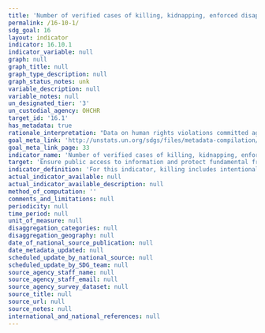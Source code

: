 ```yaml
---
title: 'Number of verified cases of killing, kidnapping, enforced disappearance, arbitrary detention and torture of journalists, associated media personnel, trade unionists and human rights advocates in the previous 12 months'
permalink: /16-10-1/
sdg_goal: 16
layout: indicator
indicator: 16.10.1
indicator_variable: null
graph: null
graph_title: null
graph_type_description: null
graph_status_notes: unk
variable_description: null
variable_notes: null
un_designated_tier: '3'
un_custodial_agency: OHCHR
target_id: '16.1'
has_metadata: true
rationale_interpretation: "Data on human rights violations committed against journalist, trade unionists and human rights defenders is required to know if fundamental freedoms, including the right to freedom of opinion and expression, which includes the right to receive information, and the right to freedom of peaceful assembly and of association are protected in accordance with international law. The State is obliged to respect the human rights of all persons under its jurisdiction, in that it must refrain from infringement on rights, as well as an obligation to protect individuals against acts of third parties. The indicator therefore measures all such cases, but where the killing, disappearance, detention, assault or torture is perpetrated by an agent of the State or any other person acting under government authority or with its complicity, tolerance or acquiescence, or where the State fails to adequately investigate, punish or redress an offence committed by a third party, this will constitute a violation of human rights. \nKilling, disappearance, arbitrary detention, assault and torture of journalists, trade unionists or human rights defenders may have a chilling effect on freedom of expression and other fundamental freedoms. In order to have a full picture of the extent of protection of fundamental freedoms, it is advisable to also have a basket of indicators at national level including on access to information, other aspects of the rights to freedom of opinion and expression and freedom of assembly and association, notably the right to communicate with international human rights mechanisms, and other types of human rights violations often committed against journalists, trade unionists and human rights defenders, which may include intimidation, harassment, prosecution, defamation, and restricting mobility."
goal_meta_link: 'http://unstats.un.org/sdgs/files/metadata-compilation/Metadata-Goal-16.pdf'
goal_meta_link_page: 33
indicator_name: 'Number of verified cases of killing, kidnapping, enforced disappearance, arbitrary detention and torture of journalists, associated media personnel, trade unionists and human rights advocates in the previous 12 months'
target: 'Ensure public access to information and protect fundamental freedoms, in accordance with national legislation and international agreements.'
indicator_definition: 'For this indicator, killing includes intentional homicide and other arbitrary deprivation of life, as formulated in Article 6(1) ICCPR. Enforced disappearance is defined as the arrest, detention, abduction or any other form of deprivation of liberty, followed by a refusal to acknowledge the deprivation of liberty or by concealment of the fate or whereabouts of the disappeared person, which place such a person outside the protection of the law (International Convention for the Protection of All Persons from Enforced Disappearance, adapted to account for disappearances perpetrated by non-State actors). Arbitrary detention is detention without due process and safeguards, as outlined in Article 9(1) ICCPR. Torture means any act by which severe pain or suffering, whether physical or mental, is intentionally inflicted on a person for such purposes as obtaining from him or a third person information or a confession, punishing him for an act he or a third person has committed or is suspected of having committed, or intimidating or coercing him or a third person, or for any reason based on discrimination of any kind, when such pain or suffering is inflicted by or at the instigation of or with the consent or acquiescence of a public official or other person acting in an official capacity (Convention against Torture). Assault means physical attack against the body of another person resulting in serious bodily injury. Human rights defenders is a term used to describe people who, individually or with others, act to promote or protect human rights. Human rights defenders are identified above all by what they do and it is through a description of their actions and of some of the contexts in which they work that the term can best be explained. The definition of human rights defenders may include journalists and trade unionists, but each individual case is counted only once. Other examples may include a student campaigning to end torture in prisons, a politician who takes a stand against endemic corruption or witnesses in court cases on human rights abuses. Journalists cover ''journalists, media workers and social media producers who generate a significant amount of public-interest journalism.'' This concepualisation, has been agreed by UNESCO Member States, and could include a wide range of actors, including professional full-time reporters and analysts, foreign correspondents and local journalists, as well as bloggers and other social media producers who engage in forms of self-publication in print, on the Internet or elsewhere, journalists from ''traditional media'' and those who work across multiple media. The term "trade unionist" refers to an individual employed or accredited by a trade union, and other elected representatives of workers, including workers in the informal sector. The indicator is calculated as the total number of reported cases of killing, disappearance, arbitrary detention, assault and torture of journalists, trade unionists or human rights defenders during the reporting period which are verified by an independent entity (in this case OHCHR and UNESCO).'
actual_indicator_available: null
actual_indicator_available_description: null
method_of_computation: ''
comments_and_limitations: null
periodicity: null
time_period: null
unit_of_measure: null
disaggregation_categories: null
disaggregation_geography: null
date_of_national_source_publication: null
date_metadata_updated: null
scheduled_update_by_national_source: null
scheduled_update_by_SDG_team: null
source_agency_staff_name: null
source_agency_staff_email: null
source_agency_survey_dataset: null
source_title: null
source_url: null
source_notes: null
international_and_national_references: null
---
```

